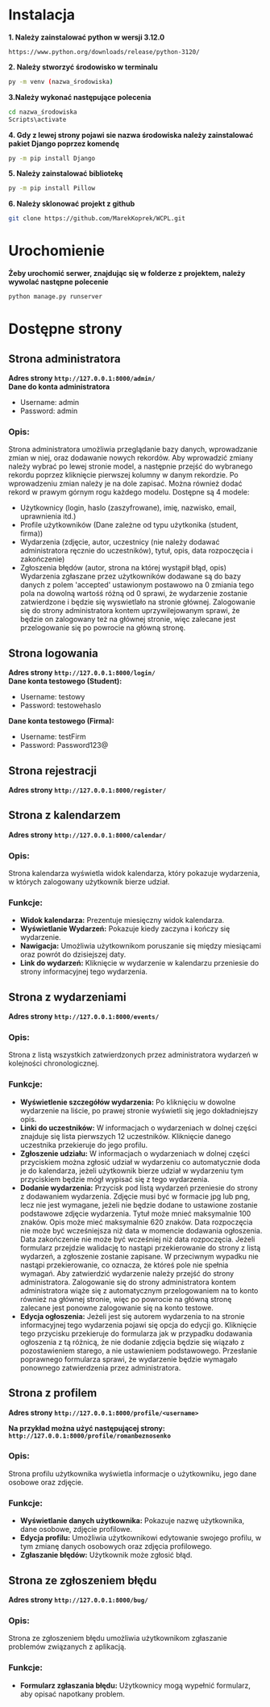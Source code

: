 # Instalacja
**1. Należy zainstalować python w wersji 3.12.0**
```
https://www.python.org/downloads/release/python-3120/
```

**2. Należy stworzyć środowisko w terminalu**
```bash
py -m venv (nazwa_środowiska)
```  
**3.Należy wykonać następujące polecenia**  
```bash
cd nazwa_środowiska
Scripts\activate
```  
**4. Gdy z lewej strony pojawi sie nazwa środowiska należy zainstalować pakiet Django poprzez komendę**
```bash
py -m pip install Django
```  
**5. Należy zainstalować bibliotekę**
```bash
py -m pip install Pillow
```  
**6. Należy sklonować projekt z github**
```bash
git clone https://github.com/MarekKoprek/WCPL.git
```
# Urochomienie
**Żeby urochomić serwer, znajdując się w folderze z projektem, należy wywolać następne polecenie**
```python
python manage.py runserver
```

# Dostępne strony
## Strona administratora
**Adres strony `http://127.0.0.1:8000/admin/`**  
**Dane do konta administratora**
- Username: admin
- Password: admin

### Opis: ###
Strona administratora umożliwia przeglądanie bazy danych, wprowadzanie zmian w niej, oraz dodawanie nowych rekordów.
Aby wprowadzić zmiany należy wybrać po lewej stronie model, a następnie przejść do wybranego rekordu poprzez kliknięcie pierwszej kolumny w danym rekordzie. Po wprowadzeniu zmian należy je na dole zapisać. Można również dodać rekord w prawym górnym rogu każdego modelu.
Dostępne są 4 modele: 
- Użytkownicy (login, haslo (zaszyfrowane), imię, nazwisko, email, uprawnienia itd.)
- Profile użytkowników (Dane zależne od typu użytkonika (student, firma))
- Wydarzenia (zdjęcie, autor, uczestnicy (nie należy dodawać administratora ręcznie do uczestników), tytuł, opis, data rozpoczęcia i zakończenie)
- Zgłoszenia błędów (autor, strona na której wystąpił błąd, opis)
Wydarzenia zgłaszane przez użytkowników dodawane są do bazy danych z polem 'accepted' ustawionym postawowo na 0 zmiania tego pola na dowolną wartośś różną od 0 sprawi, że wydarzenie zostanie zatwierdzone i będzie się wyswietlało na stronie głównej.
Zalogowanie się do strony administratora kontem uprzywilejowanym sprawi, że będzie on zalogowany też na głównej stronie, więc zalecane jest przelogowanie się po powrocie na główną stronę.

## Strona logowania 
**Adres strony `http://127.0.0.1:8000/login/`**  
**Dane konta testowego (Student):**
- Username: testowy
- Password: testowehaslo   

**Dane konta testowego (Firma):**
- Username: testFirm
- Password: Password123@

## Strona rejestracji 
**Adres strony `http://127.0.0.1:8000/register/`**  

## Strona z kalendarzem 
**Adres strony `http://127.0.0.1:8000/calendar/`**  
### Opis: ###
Strona kalendarza wyświetla widok kalendarza, który pokazuje wydarzenia, w których zalogowany użytkownik bierze udział.

### Funkcje: ###
- **Widok kalendarza:** Prezentuje miesięczny widok kalendarza.   
- **Wyświetlanie Wydarzeń:** Pokazuje kiedy zaczyna i kończy się wydarzenie.   
- **Nawigacja:** Umożliwia użytkownikom poruszanie się między miesiącami oraz powrót do dzisiejszej daty.
- **Link do wydarzeń:** Kliknięcie w wydarzenie w kalendarzu przeniesie do strony informacyjnej tego wydarzenia.

## Strona z wydarzeniami 
**Adres strony `http://127.0.0.1:8000/events/`**  
### Opis: ###
Strona z listą wszystkich zatwierdzonych przez administratora wydarzeń w kolejności chronologicznej.

### Funkcje: ###
- **Wyświetlenie szczegółów wydarzenia:** Po kliknięciu w dowolne wydarzenie na liście, po prawej stronie wyświetli się jego dokładniejszy opis.
- **Linki do uczestników:** W informacjach o wydarzeniach w dolnej części znajduje się lista pierwszych 12 uczestników. Kliknięcie danego uczestnika przekieruje do jego profilu.
- **Zgłoszenie udziału:** W informacjach o wydarzeniach w dolnej części przyciskiem można zgłosić udział w wydarzeniu co automatycznie doda je do kalendarza, jeżeli użytkownik bierze udział w wydarzeniu tym przyciskiem będzie mógł wypisać się z tego wydarzenia.
- **Dodanie wydarzenia:** Przycisk pod listą wydarzeń przeniesie do strony z dodawaniem wydarzenia. Zdjęcie musi być w formacie jpg lub png, lecz nie jest wymagane, jeżeli nie będzie dodane to ustawione zostanie podstawowe zdjęcie wydarzenia. Tytuł może mnieć maksymalnie 100 znaków. Opis może mieć maksymalnie 620 znaków. Data rozpoczęcia nie może być wcześniejsza niż data w momencie dodawania ogłoszenia. Data zakończenie nie może być wcześniej niż data rozpoczęcia. Jeżeli formularz przejdzie walidację to nastąpi przekierowanie do strony z listą wydarzeń, a zgłoszenie zostanie zapisane. W przeciwnym wypadku nie nastąpi przekierowanie, co oznacza, że któreś pole nie spełnia wymagań. Aby zatwierdzić wydarzenie należy przejść do strony administratora. Zalogowanie się do strony administratora kontem administratora wiąże się z automatycznym przelogowaniem na to konto również na głównej stronie, więc po powrocie na główną stronę zalecane jest ponowne zalogowanie się na konto testowe.
- **Edycja ogłoszenia:** Jeżeli jest się autorem wydarzenia to na stronie informacyjnej tego wydarzenia pojawi się opcja do edycji go. Kliknięcie tego przycisku przekieruje do formularza jak w przypadku dodawania ogłoszenia z tą różnicą, że nie dodanie zdjęcia będzie się wiązało z pozostawieniem starego, a nie ustawieniem podstawowego. Przesłanie poprawnego formularza sprawi, że wydarzenie będzie wymagało ponownego zatwierdzenia przez administratora.

## Strona z profilem 
**Adres strony `http://127.0.0.1:8000/profile/<username>`**  

**Na przykład można użyć następującej strony:**
**`http://127.0.0.1:8000/profile/romanbeznosenko`**

### Opis: ###
Strona profilu użytkownika wyświetla informacje o użytkowniku, jego dane osobowe oraz zdjęcie.

### Funkcje: ###
- **Wyświetlanie danych użytkownika:** Pokazuje nazwę użytkownika, dane osobowe, zdjęcie profilowe.   
- **Edycja profilu:** Umożliwia użytkownikowi edytowanie swojego profilu, w tym zmianę danych osobowych oraz zdjęcia profilowego.   
- **Zgłaszanie błędów:** Użytkownik może zgłosić błąd.    


## Strona ze zgłoszeniem błędu ##
**Adres strony `http://127.0.0.1:8000/bug/`**  
### Opis: ###
Strona ze zgłoszeniem błędu umożliwia użytkownikom zgłaszanie problemów związanych z aplikacją.

### Funkcje: ###
- **Formularz zgłaszania błędu:** Użytkownicy mogą wypełnić formularz, aby opisać napotkany problem.   
